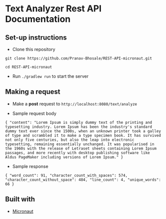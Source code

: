 # Text Analyzer Rest API Documentation

## Set-up instructions

- Clone this repository

`git clone https://github.com/Pranav-Bhosale/REST-API-micronaut.git`

`cd REST-API-micronaut`

- Run `./gradlew run` to start the server

## Making a request

- Make a **post** request to `http://localhost:8080/text/analyze`

- Sample request body

`{
  "content": "Lorem Ipsum is simply dummy text of the printing and typesetting industry. Lorem Ipsum has been the industry's standard dummy text ever since the 1500s, when an unknown printer took a galley of type and scrambled it to make a type specimen book. It has survived not only five centuries, but also the leap into electronic typesetting, remaining essentially unchanged. It was popularised in the 1960s with the release of Letraset sheets containing Lorem Ipsum passages, and more recently with desktop publishing software like Aldus PageMaker including versions of Lorem Ipsum."
}`

- Sample response

`{
  "word_count": 91,
  "character_count_with_spaces": 574,
  "character_count_without_space": 484,
  "line_count": 4,
  "unique_words": 66
}`

## Built with

- [Micronaut](https://github.com/micronaut-projects/micronaut-core)
